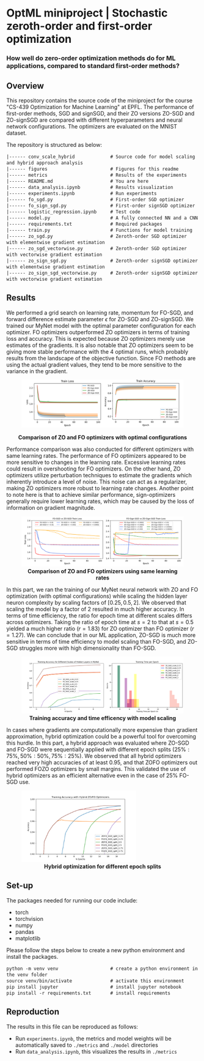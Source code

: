 # OptML miniproject | Stochastic zeroth-order and first-order optimization
### How well do zero-order optimization methods do for ML applications, compared to standard first-order methods?

## Overview
This repository contains the source code of the miniproject for the course "CS-439 Optimization for Machine Learning" at EPFL. The performance of first-order methods, SGD and signSGD, and their ZO versions ZO-SGD and ZO-signSGD are compared with different hyperparameters and neural network configurations. The optimizers are evaluated on the MNIST dataset.

The repository is structured as below:
```
|------ conv_scale_hybrid             # Source code for model scaling and hybrid approach analysis
|------ figures                       # Figures for this readme
|------ metrics                       # Results of the experiments
|------ README.md                     # You are here
|------ data_analysis.ipynb           # Results visualization
|------ experiments.ipynb             # Run experiments
|------ fo_sgd.py                     # First-order SGD optimizer
|------ fo_sign_sgd.py                # First-order signSGD optimizer
|------ logistic_regression.ipynb     # Test code
|------ model.py                      # A fully connected NN and a CNN
|------ requirements.txt              # Required packages
|------ train.py                      # Functions for model training
|------ zo_sgd.py                     # Zeroth-order SGD optimizer with elementwise gradient estimation
|------ zo_sgd_vectorwise.py          # Zeroth-order SGD optimizer with vectorwise gradient estimation
|------ zo_sign_sgd.py                # Zeroth-order signSGD optimizer with elementwise gradient estimation
|------ zo_sign_sgd_vectorwise.py     # Zeroth-order signSGD optimizer with vectorwise gradient estimation
```

## Results
We performed a grid search on learning rate, momentum for FO-SGD, and forward difference estimate parameter $\epsilon$ for ZO-SGD and ZO-signSGD. We trained our MyNet model with the optimal parameter configuration for each optimizer. FO optimizers outperformed ZO optimizers in terms of training loss and accuracy. This is expected because ZO optimizers merely use estimates of the gradients. It is also notable that ZO optimizers seem to be giving more stable performance with the 4 optimal runs, which probably results from the landscape of the objective function. Since FO methods are using the actual gradient values, they tend to be more sensitive to the variance in the gradient.

<figure>
    <img src="./figures/optim_config_train_loss_accuracy_h.png">
</figure>

<p align="center">
<b>Comparison of ZO and FO optimizers with optimal configurations</b>
</p>

Performance comparison was also conducted for different optimizers with same learning rates. The performance of FO optimizers appeared to be more sensitive to changes in the learning rate. Excessive learning rates could result in overshooting for FO optimizers. On the other hand, ZO optimizers utilize perturbation techniques to estimate the gradients which inherently introduce a level of noise. This noise can act as a regularizer, making ZO optimizers more robust to learning rate changes. Another point to note here is that to achieve similar performance, sign-optimizers generally require lower learning rates, which may be caused by the loss of information on gradient magnitude.

<figure>
    <img src="./figures/FO_ZO_compare_train_loss_h.png">
    <figcaption align="center"><b>Comparison of ZO and FO optimizers using same learning rates</b></figcaption>
</figure>

In this part, we ran the training of our MyNet neural network with ZO and FO optimization (with optimal configurations) while scaling the hidden layer neuron complexity by scaling factors of $[0.25, 0.5, 2]$. We observed that scaling the model by a factor of 2 resulted in much higher accuracy. In terms of time efficiency, the ratio for epoch time at different scales differs across optimizers. Taking the ratio of epoch time at $s = 2$ to that at $s = 0.5$ yielded a much higher ratio ($r= 1.83$) for ZO optimizer than FO optimizer ($r = 1.27$). We can conclude that in our ML application, ZO-SGD is much more sensitive in terms of time efficiency to model scaling than FO-SGD, and ZO-SGD struggles more with high dimensionality than FO-SGD.

<figure>
    <img src="./figures/model_scaling.png">
    <figcaption align="center"><b>Training accuracy and time efficency with model scaling</b></figcaption>
</figure>

In cases where gradients are computationally more expensive than gradient approximation, hybrid optimization could be a powerful tool for overcoming this hurdle. In this part, a hybrid approach was evaluated where ZO-SGD and FO-SGD were sequentially applied with different epoch splits ($25\%:75\%, 50\%:50\%, 75\%:25\%$). We observed that all hybrid optimizers reached very high accuracies of at least 0.95, and that ZOFO optimizers out performed FOZO optimizers by small margins. This validated the use of hybrid optimizers as an efficient alternative even in the case of 25\% FO-SGD use.

<figure>
    <img src="./figures/hybrid_approach.png" width=300>
    <figcaption align="center"><b>Hybrid optimization for different epoch splits</b></figcaption>
</figure>

## Set-up
The packages needed for running our code include:
* torch
* torchvision
* numpy
* pandas
* matplotlib

Please follow the steps below to create a new python environment and install the packages.
```
python -m venv venv                   # create a python environment in the venv folder
source venv/bin/activate              # activate this environment
pip install jupyter                   # install jupyter notebook
pip install -r requirements.txt       # install requirements
```

## Reproduction
The results in this file can be reproduced as follows:
* Run ```experiments.ipynb```, the metrics and model weights will be automatically saved to ```./metrics``` and ```./model``` directories
* Run ```data_analysis.ipynb```, this visualizes the results in ```./metrics```
